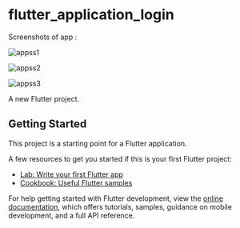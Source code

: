 # flutter_application_login

Screenshots of app :

![appss1](https://user-images.githubusercontent.com/53565103/215212837-c4ad1595-9951-419b-b1ad-20566a5a4982.png)

![appss2](https://user-images.githubusercontent.com/53565103/215212912-1936f23e-14a1-4b52-abb0-fec99dae2acc.png)

![appss3](https://user-images.githubusercontent.com/53565103/215212971-9e66eb67-0344-4385-a311-cffec6322296.png)

A new Flutter project.

## Getting Started

This project is a starting point for a Flutter application.

A few resources to get you started if this is your first Flutter project:

- [Lab: Write your first Flutter app](https://docs.flutter.dev/get-started/codelab)
- [Cookbook: Useful Flutter samples](https://docs.flutter.dev/cookbook)

For help getting started with Flutter development, view the
[online documentation](https://docs.flutter.dev/), which offers tutorials,
samples, guidance on mobile development, and a full API reference.
